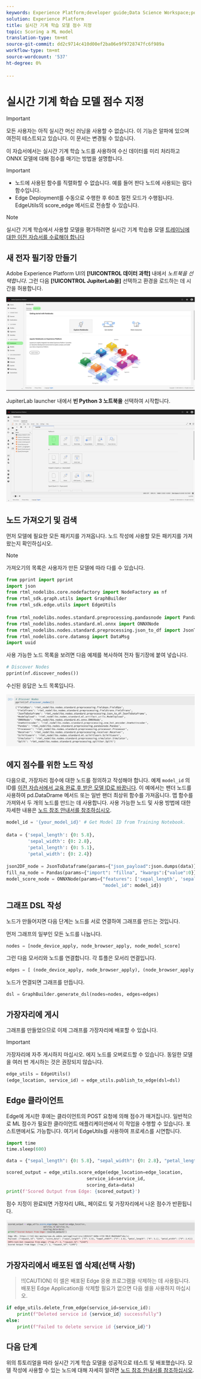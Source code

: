 ```yaml
---
keywords: Experience Platform;developer guide;Data Science Workspace;popular topics;Real time machine learning;node reference;
solution: Experience Platform
title: 실시간 기계 학습 모델 점수 지정
topic: Scoring a ML model
translation-type: tm+mt
source-git-commit: dd2c9714c410d00ef2ba06e9f9728747fc6f989a
workflow-type: tm+mt
source-wordcount: '537'
ht-degree: 0%

---
```



# 실시간 기계 학습 모델 점수 지정

>[!IMPORTANT]
>모든 사용자는 아직 실시간 머신 러닝을 사용할 수 없습니다. 이 기능은 알파에 있으며 여전히 테스트되고 있습니다. 이 문서는 변경될 수 있습니다.

이 자습서에서는 실시간 기계 학습 노드를 사용하여 수신 데이터를 미리 처리하고 ONNX 모델에 대해 점수를 매기는 방법을 설명합니다.

>[!IMPORTANT]
> - 노드에 사용된 함수를 직렬화할 수 없습니다. 예를 들어 판다 노드에 사용되는 람다 함수입니다.
> - Edge Deployment를 수동으로 수행한 후 60초 절전 모드가 수행됩니다. EdgeUtils의 score_edge 메서드로 전송할 수 있습니다.


>[!NOTE]
>실시간 기계 학습에서 사용할 모델을 평가하려면 실시간 기계 학습용 모델 [트레이닝에 대한 이전 자습서를 수료해야 합니다](./training-ml-model.md)

## 새 전자 필기장 만들기

Adobe Experience Platform UI의 **[!UICONTROL 데이터 과학]** 내에서 *노트북을 선택합니다*. 그런 다음 **[!UICONTROL JupiterLab을]** 선택하고 환경을 로드하는 데 시간을 허용합니다.

![open JupiterLab](../images/rtml/open-jupyterlab.png)

JupiterLab launcher 내에서 **빈 Python 3 노트북을** 선택하여 시작합니다.

![빈 비단뱀](../images/rtml/python-blank.png)

## 노드 가져오기 및 검색

먼저 모델에 필요한 모든 패키지를 가져옵니다. 노드 작성에 사용할 모든 패키지를 가져왔는지 확인하십시오.

>[!NOTE]
>가져오기의 목록은 사용자가 만든 모델에 따라 다를 수 있습니다.

```python
from pprint import pprint
import json
from rtml_nodelibs.core.nodefactory import NodeFactory as nf
from rtml_sdk.graph.utils import GraphBuilder
from rtml_sdk.edge.utils import EdgeUtils

from rtml_nodelibs.nodes.standard.preprocessing.pandasnode import Pandas
from rtml_nodelibs.nodes.standard.ml.onnx import ONNXNode
from rtml_nodelibs.nodes.standard.preprocessing.json_to_df import JsonToDataframe
from rtml_nodelibs.core.datamsg import DataMsg
import uuid
```

사용 가능한 노드 목록을 보려면 다음 예제를 복사하여 전자 필기장에 붙여 넣습니다.

```python
# Discover Nodes
pprint(nf.discover_nodes())
```

수신된 응답은 노드 목록입니다.

![메모 목록](../images/rtml/node-list.png)

## 에지 점수를 위한 노드 작성

다음으로, 가장자리 점수에 대한 노드를 정의하고 작성해야 합니다. 예제 `model_id` 의 ID를 [이전 자습서에서 교육 완료 후 받은 모델 ID로 바꿉니다](./training-ml-model.md). 이 예에서는 팬더 노드를 사용하여 pd.DataDrame 메서드 또는 일반 팬더 최상위 함수를 가져옵니다. 맵 함수를 가져와서 두 개의 노드를 만드는 데 사용합니다. 사용 가능한 노드 및 사용 방법에 대한 자세한 내용은 [노드 참조 안내서를 참조하십시오](./node-reference.md).

```python
model_id = '{your_model_id}' # Get Model ID from Training Notebook.

data = {'sepal_length': {0: 5.8},
        'sepal_width': {0: 2.8},
        'petal_length': {0: 5.1},
        'petal_width': {0: 2.4}}

json2DF_node = JsonToDataframe(params={"json_payload":json.dumps(data)})
fill_na_node = Pandas(params={"import": "fillna", "kwargs":{"value":0}})
model_score_node = ONNXNode(params={"features": ['sepal_length', 'sepal_width', 'petal_length', 'petal_width'],
                                    "model_id": model_id})
```

## 그래프 DSL 작성

노드가 만들어지면 다음 단계는 노드를 서로 연결하여 그래프를 만드는 것입니다.

먼저 그래프의 일부인 모든 노드를 나눕니다.

```python
nodes = [node_device_apply, node_browser_apply, node_model_score]
```

그런 다음 모서리와 노드를 연결합니다. 각 튜플은 모서리 연결입니다.

```python
edges = [ (node_device_apply, node_browser_apply), (node_browser_apply, node_model_score)]
```

노드가 연결되면 그래프를 만듭니다.

```python
dsl = GraphBuilder.generate_dsl(nodes=nodes, edges=edges)
```

## 가장자리에 게시

그래프를 만들었으므로 이제 그래프를 가장자리에 배포할 수 있습니다.

>[!IMPORTANT]
>가장자리에 자주 게시하지 마십시오. 에지 노드를 오버로드할 수 있습니다. 동일한 모델을 여러 번 게시하는 것은 권장되지 않습니다.

```python
edge_utils = EdgeUtils()
(edge_location, service_id) = edge_utils.publish_to_edge(dsl=dsl)
```

## Edge 클라이언트

Edge에 게시한 후에는 클라이언트의 POST 요청에 의해 점수가 매겨집니다. 일반적으로 ML 점수가 필요한 클라이언트 애플리케이션에서 이 작업을 수행할 수 있습니다. 포스트맨에서도 가능합니다. 여기서 EdgeUtils를 사용하여 프로세스를 시연합니다.

```python
import time
time.sleep(600)
```

```python
data = {"sepal_length": {0: 5.8}, "sepal_width": {0: 2.8}, "petal_length": {0: 5.1}, "petal_width": {0: 2.4}}
```

```python
scored_output = edge_utils.score_edge(edge_location=edge_location,
                              service_id=service_id,
                              scoring_data=data)
print(f'Scored Output from Edge: {scored_output}')
```

점수 지정이 완료되면 가장자리 URL, 페이로드 및 가장자리에서 나온 점수가 반환됩니다.

![채점 완료](../images/rtml/scoring-complete.png)

## 가장자리에서 배포된 앱 삭제(선택 사항)

>!![CAUTION]
이 셀은 배포된 Edge 응용 프로그램을 삭제하는 데 사용됩니다. 배포된 Edge Application을 삭제할 필요가 없으면 다음 셀을 사용하지 마십시오.

```python
if edge_utils.delete_from_edge(service_id=service_id):
    print(f"Deleted service id {service_id} successfully")
else:
    print(f"Failed to delete service id {service_id}")
```

## 다음 단계

위의 튜토리얼을 따라 실시간 기계 학습 모델을 성공적으로 테스트 및 배포했습니다. 모델 작성에 사용할 수 있는 노드에 대해 자세히 알려면 [노드 참조 안내서를 참조하십시오](./node-reference.md).



